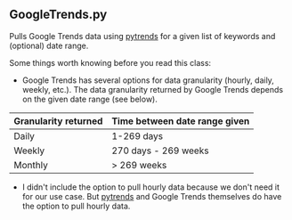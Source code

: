 ## GoogleTrends.py
Pulls Google Trends data using [pytrends](https://github.com/GeneralMills/pytrends) for a given list of keywords and (optional) date range.

Some things worth knowing before you read this class:
- Google Trends has several options for data granularity (hourly, daily, weekly, etc.). The data granularity returned by Google Trends depends on the given date range (see below).

| Granularity returned | Time between date range given |
| -------------------- | ----------------------------- |
| Daily                | 1-269 days                    |
| Weekly               | 270 days - 269 weeks          |
| Monthly              | \> 269 weeks                  |
- I didn't include the option to pull hourly data because we don't need it for our use case. But [pytrends](https://github.com/GeneralMills/pytrends) and Google Trends themselves do have the option to pull hourly data.